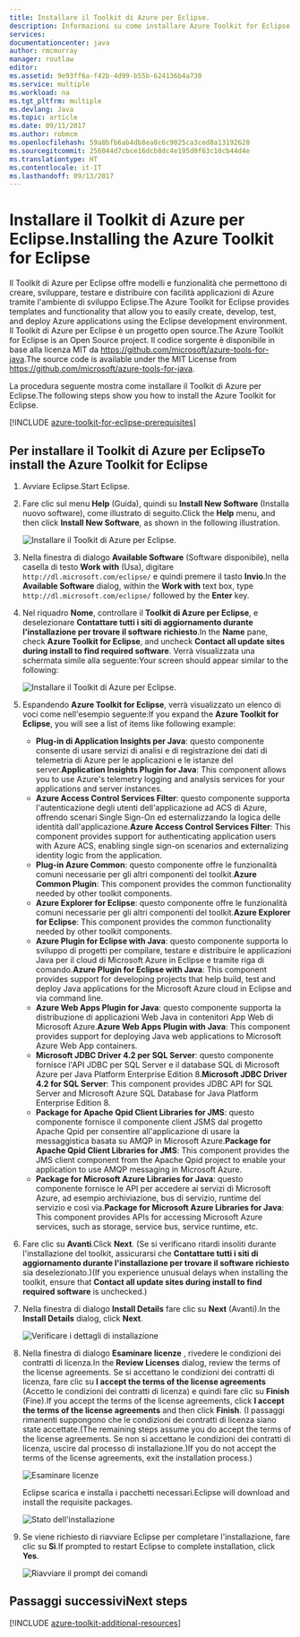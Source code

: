 ```yaml
---
title: Installare il Toolkit di Azure per Eclipse.
description: Informazioni su come installare Azure Toolkit for Eclipse.
services: 
documentationcenter: java
author: rmcmurray
manager: routlaw
editor: 
ms.assetid: 9e93ff6a-f42b-4d99-b55b-624136b4a730
ms.service: multiple
ms.workload: na
ms.tgt_pltfrm: multiple
ms.devlang: Java
ms.topic: article
ms.date: 09/11/2017
ms.author: robmcm
ms.openlocfilehash: 59a8bfb6ab4db8ea8c6c9025ca3ced8a13192628
ms.sourcegitcommit: 256044d7cbce16dcb8dc4e195d0f63c10cb44d4e
ms.translationtype: HT
ms.contentlocale: it-IT
ms.lasthandoff: 09/13/2017
---
```

# <a name="installing-the-azure-toolkit-for-eclipse"></a><span data-ttu-id="06521-103">Installare il Toolkit di Azure per Eclipse.</span><span class="sxs-lookup"><span data-stu-id="06521-103">Installing the Azure Toolkit for Eclipse</span></span>

<span data-ttu-id="06521-104">Il Toolkit di Azure per Eclipse offre modelli e funzionalità che permettono di creare, sviluppare, testare e distribuire con facilità applicazioni di Azure tramite l'ambiente di sviluppo Eclipse.</span><span class="sxs-lookup"><span data-stu-id="06521-104">The Azure Toolkit for Eclipse provides templates and functionality that allow you to easily create, develop, test, and deploy Azure applications using the Eclipse development environment.</span></span> <span data-ttu-id="06521-105">Il Toolkit di Azure per Eclipse è un progetto open source.</span><span class="sxs-lookup"><span data-stu-id="06521-105">The Azure Toolkit for Eclipse is an Open Source project.</span></span> <span data-ttu-id="06521-106">Il codice sorgente è disponibile in base alla licenza MIT da <https://github.com/microsoft/azure-tools-for-java>.</span><span class="sxs-lookup"><span data-stu-id="06521-106">The source code is available under the MIT License from <https://github.com/microsoft/azure-tools-for-java>.</span></span>

<span data-ttu-id="06521-107">La procedura seguente mostra come installare il Toolkit di Azure per Eclipse.</span><span class="sxs-lookup"><span data-stu-id="06521-107">The following steps show you how to install the Azure Toolkit for Eclipse.</span></span>

[!INCLUDE [azure-toolkit-for-eclipse-prerequisites](../includes/azure-toolkit-for-eclipse-prerequisites.md)]

## <a name="to-install-the-azure-toolkit-for-eclipse"></a><span data-ttu-id="06521-108">Per installare il Toolkit di Azure per Eclipse</span><span class="sxs-lookup"><span data-stu-id="06521-108">To install the Azure Toolkit for Eclipse</span></span>

1. <span data-ttu-id="06521-109">Avviare Eclipse.</span><span class="sxs-lookup"><span data-stu-id="06521-109">Start Eclipse.</span></span>

1. <span data-ttu-id="06521-110">Fare clic sul menu **Help** (Guida), quindi su **Install New Software** (Installa nuovo software), come illustrato di seguito.</span><span class="sxs-lookup"><span data-stu-id="06521-110">Click the **Help** menu, and then click **Install New Software**, as shown in the following illustration.</span></span>
   
   ![Installare il Toolkit di Azure per Eclipse.][01]

1. <span data-ttu-id="06521-112">Nella finestra di dialogo **Available Software** (Software disponibile), nella casella di testo **Work with** (Usa), digitare `http://dl.microsoft.com/eclipse/` e quindi premere il tasto **Invio**.</span><span class="sxs-lookup"><span data-stu-id="06521-112">In the **Available Software** dialog, within the **Work with** text box, type `http://dl.microsoft.com/eclipse/` followed by the **Enter** key.</span></span>

1. <span data-ttu-id="06521-113">Nel riquadro **Nome**, controllare il **Toolkit di Azure per Eclipse**, e deselezionare **Contattare tutti i siti di aggiornamento durante l'installazione per trovare il software richiesto**.</span><span class="sxs-lookup"><span data-stu-id="06521-113">In the **Name** pane, check **Azure Toolkit for Eclipse**, and uncheck **Contact all update sites during install to find required software**.</span></span> <span data-ttu-id="06521-114">Verrà visualizzata una schermata simile alla seguente:</span><span class="sxs-lookup"><span data-stu-id="06521-114">Your screen should appear similar to the following:</span></span>
   
   ![Installare il Toolkit di Azure per Eclipse.][02]

1. <span data-ttu-id="06521-116">Espandendo **Azure Toolkit for Eclipse**, verrà visualizzato un elenco di voci come nell'esempio seguente:</span><span class="sxs-lookup"><span data-stu-id="06521-116">If you expand the **Azure Toolkit for Eclipse**, you will see a list of items like following example:</span></span>
   
   * <span data-ttu-id="06521-117">**Plug-in di Application Insights per Java**: questo componente consente di usare servizi di analisi e di registrazione dei dati di telemetria di Azure per le applicazioni e le istanze del server.</span><span class="sxs-lookup"><span data-stu-id="06521-117">**Application Insights Plugin for Java**: This component allows you to use Azure's telemetry logging and analysis services for your applications and server instances.</span></span>
   * <span data-ttu-id="06521-118">**Azure Access Control Services Filter**: questo componente supporta l'autenticazione degli utenti dell'applicazione ad ACS di Azure, offrendo scenari Single Sign-On ed esternalizzando la logica delle identità dall'applicazione.</span><span class="sxs-lookup"><span data-stu-id="06521-118">**Azure Access Control Services Filter**: This component provides support for authenticating application users with Azure ACS, enabling single sign-on scenarios and externalizing identity logic from the application.</span></span>
   * <span data-ttu-id="06521-119">**Plug-in Azure Common**: questo componente offre le funzionalità comuni necessarie per gli altri componenti del toolkit.</span><span class="sxs-lookup"><span data-stu-id="06521-119">**Azure Common Plugin**: This component provides the common functionality needed by other toolkit components.</span></span>
   * <span data-ttu-id="06521-120">**Azure Explorer for Eclipse**: questo componente offre le funzionalità comuni necessarie per gli altri componenti del toolkit.</span><span class="sxs-lookup"><span data-stu-id="06521-120">**Azure Explorer for Eclipse**: This component provides the common functionality needed by other toolkit components.</span></span>
   * <span data-ttu-id="06521-121">**Azure Plugin for Eclipse with Java**: questo componente supporta lo sviluppo di progetti per compilare, testare e distribuire le applicazioni Java per il cloud di Microsoft Azure in Eclipse e tramite riga di comando.</span><span class="sxs-lookup"><span data-stu-id="06521-121">**Azure Plugin for Eclipse with Java**: This component provides support for developing projects that help build, test and deploy Java applications for the Microsoft Azure cloud in Eclipse and via command line.</span></span>
   * <span data-ttu-id="06521-122">**Azure Web Apps Plugin for Java**: questo componente supporta la distribuzione di applicazioni Web Java in contenitori App Web di Microsoft Azure.</span><span class="sxs-lookup"><span data-stu-id="06521-122">**Azure Web Apps Plugin with Java**: This component provides support for deploying Java web applications to Microsoft Azure Web App containers.</span></span>
   * <span data-ttu-id="06521-123">**Microsoft JDBC Driver 4.2 per SQL Server**: questo componente fornisce l'API JDBC per SQL Server e il database SQL di Microsoft Azure per Java Platform Enterprise Edition 8.</span><span class="sxs-lookup"><span data-stu-id="06521-123">**Microsoft JDBC Driver 4.2 for SQL Server**: This component provides JDBC API for SQL Server and Microsoft Azure SQL Database for Java Platform Enterprise Edition 8.</span></span>
   * <span data-ttu-id="06521-124">**Package for Apache Qpid Client Libraries for JMS**: questo componente fornisce il componente client JSMS dal progetto Apache Qpid per consentire all'applicazione di usare la messaggistica basata su AMQP in Microsoft Azure.</span><span class="sxs-lookup"><span data-stu-id="06521-124">**Package for Apache Qpid Client Libraries for JMS**: This component provides the JMS client component from the Apache Qpid project to enable your application to use AMQP messaging in Microsoft Azure.</span></span>
   * <span data-ttu-id="06521-125">**Package for Microsoft Azure Libraries for Java**: questo componente fornisce le API per accedere ai servizi di Microsoft Azure, ad esempio archiviazione, bus di servizio, runtime del servizio e così via.</span><span class="sxs-lookup"><span data-stu-id="06521-125">**Package for Microsoft Azure Libraries for Java**: This component provides APIs for accessing Microsoft Azure services, such as storage, service bus, service runtime, etc.</span></span>

1. <span data-ttu-id="06521-126">Fare clic su **Avanti**.</span><span class="sxs-lookup"><span data-stu-id="06521-126">Click **Next**.</span></span> <span data-ttu-id="06521-127">(Se si verificano ritardi insoliti durante l'installazione del toolkit, assicurarsi che **Contattare tutti i siti di aggiornamento durante l'installazione per trovare il software richiesto** sia deselezionato.)</span><span class="sxs-lookup"><span data-stu-id="06521-127">(If you experience unusual delays when installing the toolkit, ensure that **Contact all update sites during install to find required software** is unchecked.)</span></span>

1. <span data-ttu-id="06521-128">Nella finestra di dialogo **Install Details** fare clic su **Next** (Avanti).</span><span class="sxs-lookup"><span data-stu-id="06521-128">In the **Install Details** dialog, click **Next**.</span></span>
   
   ![Verificare i dettagli di installazione][03]

1. <span data-ttu-id="06521-130">Nella finestra di dialogo **Esaminare licenze** , rivedere le condizioni dei contratti di licenza.</span><span class="sxs-lookup"><span data-stu-id="06521-130">In the **Review Licenses** dialog, review the terms of the license agreements.</span></span> <span data-ttu-id="06521-131">Se si accettano le condizioni dei contratti di licenza, fare clic su **I accept the terms of the license agreements** (Accetto le condizioni dei contratti di licenza) e quindi fare clic su **Finish** (Fine).</span><span class="sxs-lookup"><span data-stu-id="06521-131">If you accept the terms of the license agreements, click **I accept the terms of the license agreements** and then click **Finish**.</span></span> <span data-ttu-id="06521-132">(I passaggi rimanenti suppongono che le condizioni dei contratti di licenza siano state accettate.</span><span class="sxs-lookup"><span data-stu-id="06521-132">(The remaining steps assume you do accept the terms of the license agreements.</span></span> <span data-ttu-id="06521-133">Se non si accettano le condizioni dei contratti di licenza, uscire dal processo di installazione.)</span><span class="sxs-lookup"><span data-stu-id="06521-133">If you do not accept the terms of the license agreements, exit the installation process.)</span></span>
   
   ![Esaminare licenze][04]
   
   <span data-ttu-id="06521-135">Eclipse scarica e installa i pacchetti necessari.</span><span class="sxs-lookup"><span data-stu-id="06521-135">Eclipse will download and install the requisite packages.</span></span>
   
   ![Stato dell'installazione][05]

1. <span data-ttu-id="06521-137">Se viene richiesto di riavviare Eclipse per completare l'installazione, fare clic su **Sì**.</span><span class="sxs-lookup"><span data-stu-id="06521-137">If prompted to restart Eclipse to complete installation, click **Yes**.</span></span>
   
   ![Riavviare il prompt dei comandi][06]

## <a name="next-steps"></a><span data-ttu-id="06521-139">Passaggi successivi</span><span class="sxs-lookup"><span data-stu-id="06521-139">Next steps</span></span>

[!INCLUDE [azure-toolkit-additional-resources](../includes/azure-toolkit-additional-resources.md)]

<!-- URL List -->

<!-- Legacy MSDN URL = https://msdn.microsoft.com/library/azure/hh690946.aspx -->

<!-- IMG List -->

[01]: media/azure-toolkit-for-eclipse-installation/eclipse-installation-01.png
[02]: media/azure-toolkit-for-eclipse-installation/eclipse-installation-02.png
[03]: media/azure-toolkit-for-eclipse-installation/eclipse-installation-03.png
[04]: media/azure-toolkit-for-eclipse-installation/eclipse-installation-04.png
[05]: media/azure-toolkit-for-eclipse-installation/eclipse-installation-05.png
[06]: media/azure-toolkit-for-eclipse-installation/eclipse-installation-06.png
